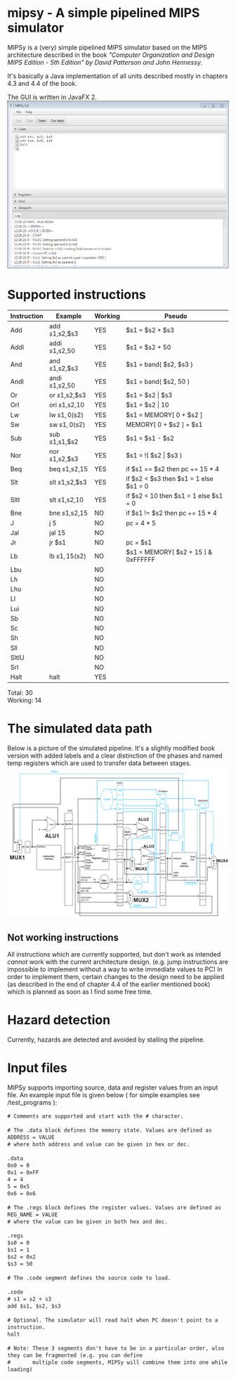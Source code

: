 # mipsy - A simple pipelined MIPS simulator

MIPSy is a (very) simple pipelined MIPS simulator based on the MIPS architecture described in the book *"Computer Organization and Design MIPS Edition - 5th Edition" by David Patterson and John Hennessy*.

It's basically a Java implementation of all units described mostly in chapters 4.3 and 4.4 of the book.

The GUI is written in JavaFX 2.  
![gui](https://github.com/adnanel/mipsy/raw/master/gui.png "Logo Title Text 1")


# Supported instructions

Instruction |      Example     | Working |    Pseudo   
------------|------------------|---------|--------------
Add         |  add $s1,$s2,$s3 |   YES   |  $s1 = $s2 + $s3
AddI        |  addi $s1,$s2,50 |   YES   |  $s1 = $s2 + 50           
And         |  and $s1,$s2,$s3 |   YES   |  $s1 = band( $s2, $s3 )           
AndI        |  andi $s1,$s2,50 |   YES   |  $s1 = band( $s2, 50 )
Or          |  or $s1,$s2,$s3  |   YES   |  $s1 = $s2 \| $s3            
OrI         |  ori $s1,$s2,10  |   YES   |  $s1 = $s2 \| 10
Lw          |  lw $s1, 0($s2)  |   YES   |  $s1 = MEMORY[ 0 + $s2 ]
Sw          |  sw $s1, 0($s2)  |   YES   |  MEMORY[ 0 + $s2 ] = $s1
Sub         |  sub $s1,$s1,$s2 |   YES   |  $s1 = $s1 - $s2
Nor         |  nor $s1,$s2,$s3 |   YES   |  $s1 = !( $s2 \| $s3 )
Beq         |  beq $s1,$s2,15  |   YES   |  if $s1 == $s2 then pc += 15 * 4           
Slt         |  slt $s1,$s2,$s3 |   YES   |  if $s2 < $s3 then $s1 = 1 else $s1 = 0           
SltI        |  slt $s1,$s2,10  |   YES   |  if $s2 < 10 then $s1 = 1 else $s1 = 0           
Bne         |  bne $s1,$s2,15  |   NO    |  if $s1 != $s2 then pc += 15 * 4          
J           |  j 5             |   NO    |  pc = 4 * 5
Jal         |  jal 15          |   NO    |              
Jr          |  jr $s1          |   NO    |  pc = $s1    
Lb          |  lb $s1, 15($s2) |   NO    |  $s1 = MEMORY[ $s2 + 15 ] & 0xFFFFFF
Lbu         |                  |   NO    |             
Lh          |                  |   NO    |             
Lhu         |                  |   NO    |             
Ll          |                  |   NO    |             
Lui         |                  |   NO    |                        
Sb          |                  |   NO    |             
Sc          |                  |   NO    |             
Sh          |                  |   NO    |             
Sll         |                  |   NO    |             
SltIU       |                  |   NO    |             
Srl         |                  |   NO    |             
Halt        |  halt            |   YES   |             

Total:   30  
Working: 14

# The simulated data path
Below is a picture of the simulated pipeline. It's a slightly modified book version with added labels and a clear distinction of the phases and named temp registers which are used to transfer data between stages.   
![datapath](https://github.com/adnanel/mipsy/blob/master/src/mipsy/ui/ra_mipsy.png?raw=true "Logo Title Text 1")
  
## Not working instructions
All instructions which are currently supported, but don't work as intended *cannot* work with the current architecture design. (e.g. jump instructions are impossible to implement without a way to write immediate values to PC) 
In order to implement them, certain changes to the design need to be applied (as described in the end of chapter 4.4 of the earlier mentioned book) which is planned as soon as I find some free time.


# Hazard detection

Currently, hazards are detected and avoided by stalling the pipeline. 


# Input files 

MIPSy supports importing source, data and register values from an input file. 
An example input file is given below ( for simple examples see /test_programs ):

```
# Comments are supported and start with the # character.

# The .data block defines the memory state. Values are defined as ADDRESS = VALUE 
# where both address and value can be given in hex or dec.

.data
0x0 = 0
0x1 = 0xFF
4 = 4
5 = 0x5
0x6 = 0x6

# The .regs block defines the register values. Values are defined as REG_NAME = VALUE 
# where the value can be given in both hex and dec.

.regs
$s0 = 0
$s1 = 1
$s2 = 0x2
$s3 = 50

# The .code segment defines the source code to load.

.code
# s1 = s2 + s3
add $s1, $s2, $s3

# Optional. The simulator will read halt when PC doesn't point to a instruction.
halt 

# Note: These 3 segments don't have to be in a particular order, also they can be fragmented (e.g. you can define
#       multiple code segments, MIPSy will combine them into one while loading)
```

